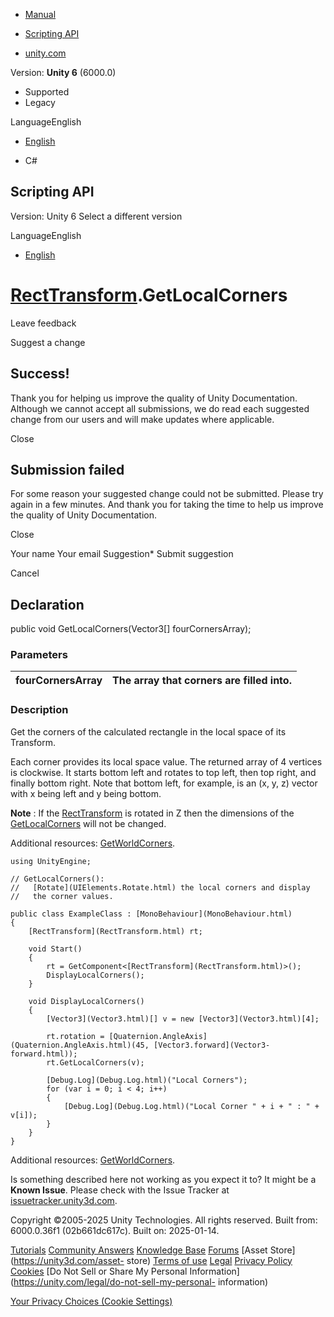 [ ]()

  * [Manual](../Manual/index.html)
  * [Scripting API](../ScriptReference/index.html)

  * [unity.com](https://unity.com/)

Version: **Unity 6** (6000.0)

  * Supported
  * Legacy

LanguageEnglish

  * [English]()

  * C#

[ ](https://docs.unity3d.com)

## Scripting API

Version: Unity 6 Select a different version

LanguageEnglish

  * [English]()

#  [RectTransform](RectTransform.html).GetLocalCorners

Leave feedback

Suggest a change

## Success!

Thank you for helping us improve the quality of Unity Documentation. Although
we cannot accept all submissions, we do read each suggested change from our
users and will make updates where applicable.

Close

## Submission failed

For some reason your suggested change could not be submitted. Please <a>try
again</a> in a few minutes. And thank you for taking the time to help us
improve the quality of Unity Documentation.

Close

Your name Your email Suggestion* Submit suggestion

Cancel

[ ]()

## Declaration

public void GetLocalCorners(Vector3[] fourCornersArray);

### Parameters

fourCornersArray | The array that corners are filled into.  
---|---  
  
### Description

Get the corners of the calculated rectangle in the local space of its
Transform.

Each corner provides its local space value. The returned array of 4 vertices
is clockwise. It starts bottom left and rotates to top left, then top right,
and finally bottom right. Note that bottom left, for example, is an (x, y, z)
vector with x being left and y being bottom.  
  
**Note** : If the [RectTransform](RectTransform.html) is rotated in Z then the
dimensions of the [GetLocalCorners](RectTransform.GetLocalCorners.html) will
not be changed.  
  
Additional resources: [GetWorldCorners](RectTransform.GetWorldCorners.html).

    
    
    using UnityEngine;  
      
    // GetLocalCorners():
    //   [Rotate](UIElements.Rotate.html) the local corners and display
    //   the corner values.  
      
    public class ExampleClass : [MonoBehaviour](MonoBehaviour.html)
    {
        [RectTransform](RectTransform.html) rt;  
      
        void Start()
        {
            rt = GetComponent<[RectTransform](RectTransform.html)>();
            DisplayLocalCorners();
        }  
      
        void DisplayLocalCorners()
        {
            [Vector3](Vector3.html)[] v = new [Vector3](Vector3.html)[4];  
      
            rt.rotation = [Quaternion.AngleAxis](Quaternion.AngleAxis.html)(45, [Vector3.forward](Vector3-forward.html));
            rt.GetLocalCorners(v);  
      
            [Debug.Log](Debug.Log.html)("Local Corners");
            for (var i = 0; i < 4; i++)
            {
                [Debug.Log](Debug.Log.html)("Local Corner " + i + " : " + v[i]);
            }
        }
    }
    

Additional resources: [GetWorldCorners](RectTransform.GetWorldCorners.html).

Is something described here not working as you expect it to? It might be a
**Known Issue**. Please check with the Issue Tracker at
[issuetracker.unity3d.com](https://issuetracker.unity3d.com).

Copyright ©2005-2025 Unity Technologies. All rights reserved. Built from:
6000.0.36f1 (02b661dc617c). Built on: 2025-01-14.

[Tutorials](https://unity3d.com/learn) [Community
Answers](https://answers.unity3d.com) [Knowledge
Base](https://support.unity3d.com/hc/en-us)
[Forums](https://forum.unity3d.com) [Asset Store](https://unity3d.com/asset-
store) [Terms of use](https://docs.unity3d.com/Manual/TermsOfUse.html)
[Legal](https://unity.com/legal) [Privacy
Policy](https://unity.com/legal/privacy-policy)
[Cookies](https://unity.com/legal/cookie-policy) [Do Not Sell or Share My
Personal Information](https://unity.com/legal/do-not-sell-my-personal-
information)

[Your Privacy Choices (Cookie Settings)](javascript:void\(0\);)

